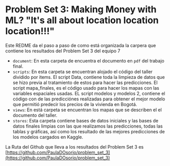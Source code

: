 # Problem Set 3: Making Money with ML? "It's all about location location location!!!"

Este REDME da el paso a paso de como está organizada la carpera que contiene los resultados del Problem Set 3 del equipo 7

- `document`: En esta carpeta de encuentra el documento en `pdf` del trabajo final.
- `scripts`: En esta carpeta se encuentran alojado el código del taller dividido por items.
  El script Data, contiene toda la limpieza de datos que se hizo previa al tratamiento de estos para hacer las predicciones.
  El script mapa_finales, es el código usado para hacer los mapas con las variables espaciales usadas.
  EL script modelos y modelos 2, contiene el código con de las predicciónes realizadas para obtener el mejor modelo que permitió predecir los precios de la vivienda en Bogotá.
- `views`: En está carpeta se encuentran los mapas que se describen el el documento del taller.
- `stores`: Esta carpeta contiene bases de datos iniciales y las bases de datos finales limpias con las que realizamos las predicciones, todas las tablas y gráficas, así como los resultado de las mejores predicciones de los modelos cargados en Kaggle.

 La Ruta del Github que lleva a los resultados del Problem Set 3 es [https://github.com/PaulaDOsorio/problem_set_3](https://github.com/PaulaDOsorio/problem_set_3)
